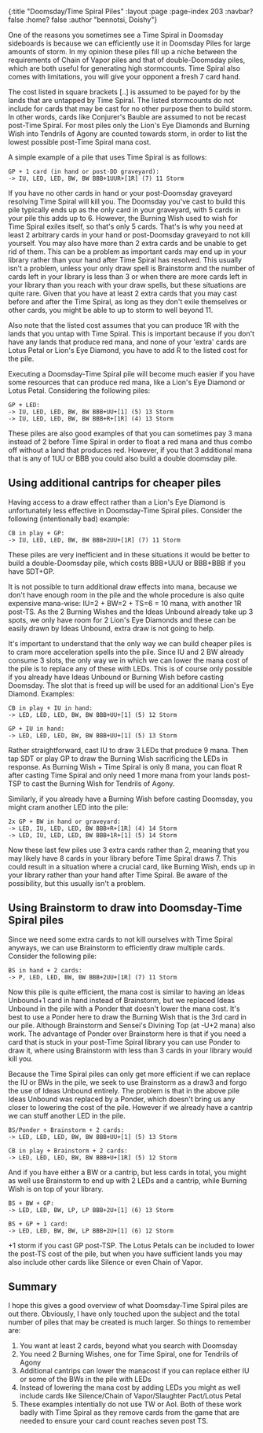 {:title "Doomsday/Time Spiral Piles"
 :layout :page
 :page-index 203
 :navbar? false
 :home? false
 :author "bennotsi, Doishy"}

One of the reasons you sometimes see a Time Spiral in Doomsday sideboards is
because we can efficiently use it in Doomsday Piles for large amounts of storm.
In my opinion these piles fill up a niche between the requirements of Chain of
Vapor piles and that of double-Doomsday piles, which are both useful for
generating high stormcounts. Time Spiral also comes with limitations, you will
give your opponent a fresh 7 card hand.

The cost listed in square brackets [..] is assumed to be payed for by the lands
that are untapped by Time Spiral. The listed stormcounts do not include for
cards that may be cast for no other purpose then to build storm. In other words,
cards like Conjurer's Bauble are assumed to not be recast post-Time Spiral. For
most piles only the Lion's Eye Diamonds and Burning Wish into Tendrils of Agony
are counted towards storm, in order to list the lowest possible post-Time Spiral
mana cost.

A simple example of a pile that uses Time Spiral is as follows:

```
GP + 1 card (in hand or post-DD graveyard):
-> IU, LED, LED, BW, BW BBB+1UUR+[1R] (7) 11 Storm
```

If you have no other cards in hand or your post-Doomsday graveyard resolving
Time Spiral will kill you. The Doomsday you've cast to build this pile typically
ends up as the only card in your graveyard, with 5 cards in your pile this adds
up to 6. However, the Burning Wish used to wish for Time Spiral exiles itself,
so that's only 5 cards. That's is why you need at least 2 arbitrary cards in
your hand or post-Doomsday graveyard to not kill yourself. You may also have
more than 2 extra cards and be unable to get rid of them. This can be a problem
as important cards may end up in your library rather than your hand after Time
Spiral has resolved. This usually isn't a problem, unless your only draw spell
is Brainstorm and the number of cards left in your library is less than 3 or
when there are more cards left in your library than you reach with your draw
spells, but these situations are quite rare. Given that you have at least 2
extra cards that you may cast before and after the Time Spiral, as long as they
don't exile themselves or other cards, you might be able to up to storm to well
beyond 11.

Also note that the listed cost assumes that you can produce 1R with the lands
that you untap with Time Spiral. This is important because if you don't have any
lands that produce red mana, and none of your 'extra' cards are Lotus Petal or
Lion's Eye Diamond, you have to add R to the listed cost for the pile.

Executing a Doomsday-Time Spiral pile will become much easier if you have some
resources that can produce red mana, like a Lion's Eye Diamond or Lotus Petal.
Considering the following piles:

```
GP + LED:
-> IU, LED, LED, BW, BW BBB+UU+[1] (5) 13 Storm
-> IU, LED, LED, BW, BW BBB+R+[1R] (4) 13 Storm
```

These piles are also good examples of that you can sometimes pay 3 mana instead
of 2 before Time Spiral in order to float a red mana and thus combo off without
a land that produces red. However, if you that 3 additional mana that is any of
1UU or BBB you could also build a double doomsday pile.

## Using additional cantrips for cheaper piles

Having access to a draw effect rather than a Lion's Eye Diamond is unfortunately
less effective in Doomsday-Time Spiral piles. Consider the following
(intentionally bad) example:

```
CB in play + GP:
-> IU, LED, LED, BW, BW BBB+2UU+[1R] (7) 11 Storm
```

These piles are very inefficient and in these situations it would be better to
build a double-Doomsday pile, which costs BBB+UUU or BBB+BBB if you have SDT+GP.

It is not possible to turn additional draw effects into mana, because we don't
have enough room in the pile and the whole procedure is also quite expensive
mana-wise: IU=2 + BW=2 + TS=6 = 10 mana, with another 1R post-TS. As the 2
Burning Wishes and the Ideas Unbound already take up 3 spots, we only have room
for 2 Lion's Eye Diamonds and these can be easily drawn by Ideas Unbound, extra
draw is not going to help.

It's important to understand that the only way we can build cheaper piles is to
cram more acceleration spells into the pile. Since IU and 2 BW already consume 3
slots, the only way we in which we can lower the mana cost of the pile is to
replace any of these with LEDs. This is of course only possible if you already
have Ideas Unbound or Burning Wish before casting Doomsday. The slot that is
freed up will be used for an additional Lion's Eye Diamond. Examples:

```
CB in play + IU in hand:
-> LED, LED, LED, BW, BW BBB+UU+[1] (5) 12 Storm

GP + IU in hand:
-> LED, LED, LED, BW, BW BBB+UU+[1] (5) 13 Storm
```

Rather straightforward, cast IU to draw 3 LEDs that produce 9 mana. Then tap SDT
or play GP to draw the Burning Wish sacrificing the LEDs in response. As Burning
Wish + Time Spiral is only 8 mana, you can float R after casting Time Spiral and
only need 1 more mana from your lands post-TSP to cast the Burning Wish for
Tendrils of Agony.

Similarly, if you already have a Burning Wish before casting Doomsday, you might
cram another LED into the pile:

```
2x GP + BW in hand or graveyard:
-> LED, IU, LED, LED, BW BBB+R+[1R] (4) 14 Storm
-> LED, IU, LED, LED, BW BBB+1R+[1] (5) 14 Storm
```

Now these last few piles use 3 extra cards rather than 2, meaning that you may
likely have 8 cards in your library before Time Spiral draws 7. This could
result in a situation where a crucial card, like Burning Wish, ends up in your
library rather than your hand after Time Spiral. Be aware of the possibility,
but this usually isn't a problem.

## Using Brainstorm to draw into Doomsday-Time Spiral piles

Since we need some extra cards to not kill ourselves with Time Spiral anyways,
we can use Brainstorm to efficiently draw multiple cards. Consider the following
pile:

```
BS in hand + 2 cards:
-> P, LED, LED, BW, BW BBB+2UU+[1R] (7) 11 Storm
```

Now this pile is quite efficient, the mana cost is similar to having an Ideas
Unbound+1 card in hand instead of Brainstorm, but we replaced Ideas Unbound in
the pile with a Ponder that doesn't lower the mana cost. It's best to use a
Ponder here to draw the Burning Wish that is the 3rd card in our pile. Although
Brainstorm and Sensei's Divining Top (at -U+2 mana) also work. The advantage of
Ponder over Brainstorm here is that if you need a card that is stuck in your
post-Time Spiral library you can use Ponder to draw it, where using Brainstorm
with less than 3 cards in your library would kill you.

Because the Time Spiral piles can only get more efficient if we can replace the
IU or BWs in the pile, we seek to use Brainstorm as a draw3 and forgo the use of
Ideas Unbound entirely. The problem is that in the above pile Ideas Unbound was
replaced by a Ponder, which doesn't bring us any closer to lowering the cost of
the pile. However if we already have a cantrip we can stuff another LED in the
pile.

```
BS/Ponder + Brainstorm + 2 cards:
-> LED, LED, LED, BW, BW BBB+UU+[1] (5) 13 Storm

CB in play + Brainstorm + 2 cards:
-> LED, LED, LED, BW, BW BBB+U+[1R] (5) 12 Storm
```

And if you have either a BW or a cantrip, but less cards in total, you might as
well use Brainstorm to end up with 2 LEDs and a cantrip, while Burning Wish is
on top of your library.

```
BS + BW + GP:
-> LED, LED, BW, LP, LP BBB+2U+[1] (6) 13 Storm

BS + GP + 1 card:
-> LED, LED, BW, BW, LP BBB+2U+[1] (6) 12 Storm
```

+1 storm if you cast GP post-TSP. The Lotus Petals can be included to lower the
post-TS cost of the pile, but when you have sufficient lands you may also
include other cards like Silence or even Chain of Vapor.

## Summary

I hope this gives a good overview of what Doomsday-Time Spiral piles are out
there. Obviously, I have only touched upon the subject and the total number of
piles that may be created is much larger. So things to remember are:

1. You want at least 2 cards, beyond what you search with Doomsday
2. You need 2 Burning Wishes, one for Time Spiral, one for Tendrils of Agony
3. Additional cantrips can lower the manacost if you can replace either IU or
   some of the BWs in the pile with LEDs
4. Instead of lowering the mana cost by adding LEDs you might as well include
   cards like Silence/Chain of Vapor/Slaughter Pact/Lotus Petal
5. These examples intentially do not use TW or AoI. Both of these work badly
   with Time Spiral as they remove cards from the game that are needed to ensure
   your card count reaches seven post TS.
